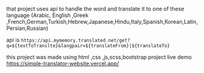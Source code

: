 that project uses api to handle the word and translate it to one of these language (Arabic, English ,Greek ,French,German,Turkish,Hebrew,Japanese,Hindu,Italy,Spanish,Korean,Latin,Persian,Russian)



api is 
`https://api.mymemory.translated.net/get?q=${textToTranslte}&langpair=${translateFrom}|${translateTo}`


this project was made using html ,css ,js,scss,bootstrap 
project live demo
https://simple-translator-website.vercel.app/
